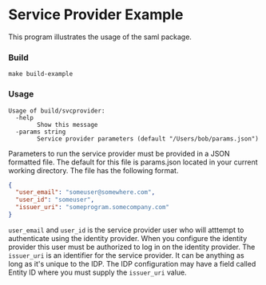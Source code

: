 # Service Provider Example
This program illustrates the usage of the saml package.
### Build
`make build-example`

### Usage
```
Usage of build/svcprovider:
  -help
    	Show this message
  -params string
    	Service provider parameters (default "/Users/bob/params.json")
```
Parameters to run the service provider must be provided in a JSON formatted
file. The default for this file is params.json located in your current working
directory.  The file has the following format.

```json
{
  "user_email": "someuser@somewhere.com",
  "user_id": "someuser",
  "issuer_uri": "someprogram.somecompany.com"
}
```
`user_email` and `user_id` is the service provider user who will atttempt to authenticate
using the identity provider.  When you configure the identity provider this user
must be authorized to log in on the identity provider.  The `issuer_uri` is
an identifier for the service provider.  It can be anything as long as it's
unique to the IDP.  The IDP configuration may have a field called Entity ID
where you must supply the `issuer_uri` value. 
